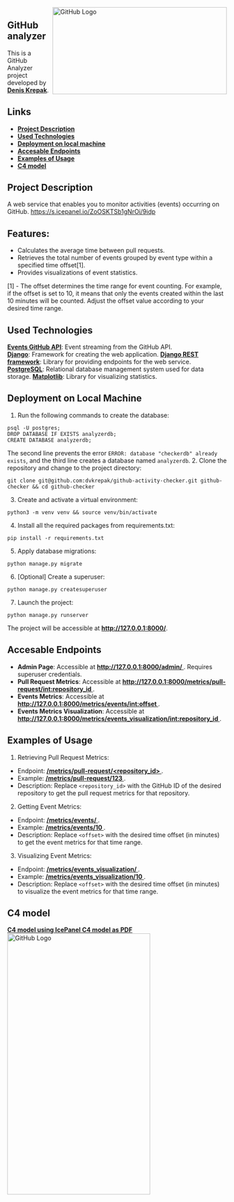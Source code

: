 <img align="right" src="https://i.imgur.com/EkmzUIf.png" alt="GitHub Logo" width="400" height="200">

## **GitHub analyzer**
This is a GitHub Analyzer project developed by **<u> Denis Krepak</u>**.
## Links
- [**<u>Project Description</u>**](#project-description-a-nameproject-descriptiona)
- [**<u> Used Technologies </u>**](#used-technologies-a-nameused-technologiesa)
- [**<u> Deployment on local machine </u>**](#deployment-on-local-machine-a-namedeployment-locala)
- [**<u> Accesable Endpoints </u>**](#accesable-endpoints-a-nameendpointsa)
- [**<u> Examples of Usage </u>**](#examples-of-usage-a-nameexamples-usagea)
- [**<u> C4 model </u>**](#c4-model-a-namec4-modela)
## **Project Description** <a name="project-description"></a>
A web service that enables you to monitor activities (events) occurring on GitHub.
https://s.icepanel.io/ZoOSKTSb1gNrOi/9idp
## **Features:**
- Calculates the average time between pull requests.
- Retrieves the total number of events grouped by event type within a specified time offset[1].
- Provides visualizations of event statistics.

[1] - The offset determines the time range for event counting. For example, if the offset is set to 10, it means that only the events created within the last 10 minutes will be counted. Adjust the offset value according to your desired time range.

## **Used Technologies** <a name="used-technologies"></a>
**[Events GitHub API](https://api.github.com/events)**: Event streaming from the GitHub API.  
**[Django](https://docs.djangoproject.com/en/4.2/)**:  Framework for creating the web application.
**[Django REST framework](https://www.django-rest-framework.org/)**: Library for providing endpoints for the web service.
**[PostgreSQL](https://www.postgresql.org/docs/)**: Relational database management system used for data storage.
**[Matplotlib](https://matplotlib.org/stable/index.html)**: Library for visualizing statistics.
## Deployment on Local Machine <a name="deployment-local"></a>
1. Run the following commands to create the database:
```
psql -U postgres;
DROP DATABASE IF EXISTS analyzerdb;
CREATE DATABASE analyzerdb;
```
The second line prevents the error `ERROR: database "checkerdb" already exists`, 
and the third line creates a database named `analyzerdb`.
2. Clone the repository and change to the project directory:
```
git clone git@github.com:dvkrepak/github-activity-checker.git github-checker && cd github-checker
```
3. Create and activate a virtual environment:
```
python3 -m venv venv && source venv/bin/activate
```
4. Install all the required packages from requirements.txt:
```
pip install -r requirements.txt
```
5. Apply database migrations:
```
python manage.py migrate
```
6. [Optional] Create a superuser:
```
python manage.py createsuperuser
```
7. Launch the project:
```
python manage.py runserver
```
The project will be accessible at **http://127.0.0.1:8000/**.
## Accesable Endpoints <a name="endpoints"></a>
- **Admin Page**: Accessible at **<u> http://127.0.0.1:8000/admin/ </u>**. Requires superuser credentials.
- **Pull Request Metrics**: Accessible at **<u>  http://127.0.0.1:8000/metrics/pull-request/<int:repository_id> </u>**.
- **Events Metrics**: Accessible at **<u>  http://127.0.0.1:8000/metrics/events/<int:offset> </u>**.
- **Events Metrics Visualization**: Accessible at **<u>  http://127.0.0.1:8000/metrics/events_visualization/<int:repository_id> </u>**.
## Examples of Usage <a name="examples-usage"></a>
1. Retrieving Pull Request Metrics:
* Endpoint: **<u>  /metrics/pull-request/<repository_id> </u>**.
* Example: **<u> /metrics/pull-request/123 </u>**.
* Description: Replace `<repository_id>` with the GitHub ID of the desired repository to get the pull request metrics for that repository.

2. Getting Event Metrics:

* Endpoint: **<u>  /metrics/events/<offset> </u>**.
* Example: **<u>  /metrics/events/10 </u>**.
* Description: Replace `<offset>` with the desired time offset (in minutes) to get the event metrics for that time range.

3. Visualizing Event Metrics:

* Endpoint: **<u>  /metrics/events_visualization/<offset> </u>**.
* Example: **<u>  /metrics/events_visualization/10 </u>**.
* Description: Replace `<offset>` with the desired time offset (in minutes) to visualize the event metrics for that time range.
## C4 model <a name="c4-model"></a>
**<u> [C4 model using IcePanel](https://s.icepanel.io/ZoOSKTSb1gNrOi/9idp) </u>**
**<u> [C4 model as PDF](https://tan-josselyn-80.tiiny.site/) </u>**
<img align="left" src="https://i.imgur.com/ICcNx2z.jpg" alt="GitHub Logo" width="328" height="600">

